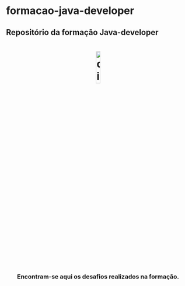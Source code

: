 # formacao-java-developer

## Repositório da formação Java-developer
<h1 align="center">
    <img alt="dio-spread" src="https://hermes.dio.me/tracks/da6041a9-80ef-409e-bd50-5e7be4dfadf6.png" width="15%" />
</h1>

<h3 align="center">
  Encontram-se aqui os desafios realizados na formação.
</h3>
